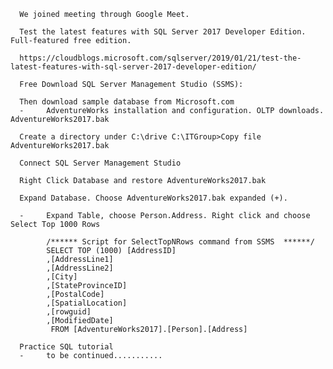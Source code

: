       We joined meeting through Google Meet.
      
      Test the latest features with SQL Server 2017 Developer Edition. Full-featured free edition.
      
      https://cloudblogs.microsoft.com/sqlserver/2019/01/21/test-the-latest-features-with-sql-server-2017-developer-edition/

      Free Download SQL Server Management Studio (SSMS):
      
      Then download sample database from Microsoft.com
      -     AdventureWorks installation and configuration. OLTP downloads. AdventureWorks2017.bak
      
      Create a directory under C:\drive C:\ITGroup>Copy file AdventureWorks2017.bak
      
      Connect SQL Server Management Studio
      
      Right Click Database and restore AdventureWorks2017.bak

      Expand Database. Choose AdventureWorks2017.bak expanded (+). 

      -     Expand Table, choose Person.Address. Right click and choose Select Top 1000 Rows
            
            /****** Script for SelectTopNRows command from SSMS  ******/
            SELECT TOP (1000) [AddressID]
            ,[AddressLine1]
            ,[AddressLine2]
            ,[City]
            ,[StateProvinceID]
            ,[PostalCode]
            ,[SpatialLocation]
            ,[rowguid]
            ,[ModifiedDate]
             FROM [AdventureWorks2017].[Person].[Address]
  
      Practice SQL tutorial
      -     to be continued...........
  

